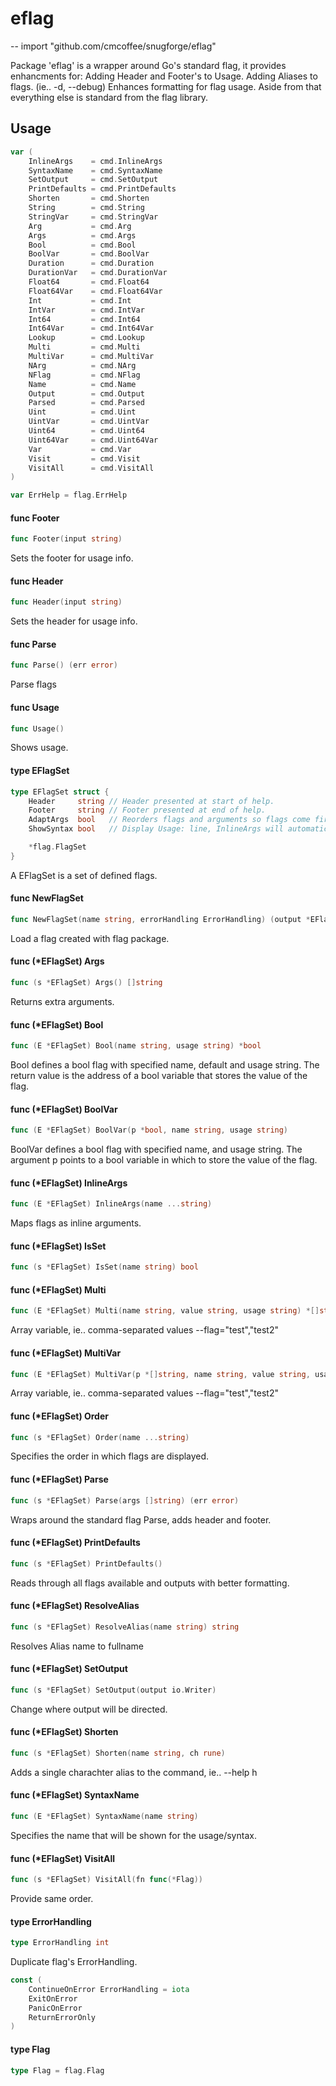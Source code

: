 # eflag
--
    import "github.com/cmcoffee/snugforge/eflag"

Package 'eflag' is a wrapper around Go's standard flag, it provides enhancments
for: Adding Header and Footer's to Usage. Adding Aliases to flags. (ie.. -d,
--debug) Enhances formatting for flag usage. Aside from that everything else is
standard from the flag library.

## Usage

```go
var (
	InlineArgs    = cmd.InlineArgs
	SyntaxName    = cmd.SyntaxName
	SetOutput     = cmd.SetOutput
	PrintDefaults = cmd.PrintDefaults
	Shorten       = cmd.Shorten
	String        = cmd.String
	StringVar     = cmd.StringVar
	Arg           = cmd.Arg
	Args          = cmd.Args
	Bool          = cmd.Bool
	BoolVar       = cmd.BoolVar
	Duration      = cmd.Duration
	DurationVar   = cmd.DurationVar
	Float64       = cmd.Float64
	Float64Var    = cmd.Float64Var
	Int           = cmd.Int
	IntVar        = cmd.IntVar
	Int64         = cmd.Int64
	Int64Var      = cmd.Int64Var
	Lookup        = cmd.Lookup
	Multi         = cmd.Multi
	MultiVar      = cmd.MultiVar
	NArg          = cmd.NArg
	NFlag         = cmd.NFlag
	Name          = cmd.Name
	Output        = cmd.Output
	Parsed        = cmd.Parsed
	Uint          = cmd.Uint
	UintVar       = cmd.UintVar
	Uint64        = cmd.Uint64
	Uint64Var     = cmd.Uint64Var
	Var           = cmd.Var
	Visit         = cmd.Visit
	VisitAll      = cmd.VisitAll
)
```

```go
var ErrHelp = flag.ErrHelp
```

#### func  Footer

```go
func Footer(input string)
```
Sets the footer for usage info.

#### func  Header

```go
func Header(input string)
```
Sets the header for usage info.

#### func  Parse

```go
func Parse() (err error)
```
Parse flags

#### func  Usage

```go
func Usage()
```
Shows usage.

#### type EFlagSet

```go
type EFlagSet struct {
	Header     string // Header presented at start of help.
	Footer     string // Footer presented at end of help.
	AdaptArgs  bool   // Reorders flags and arguments so flags come first, non-flag arguments second, unescapes arguments with '\' escape character.
	ShowSyntax bool   // Display Usage: line, InlineArgs will automatically display usage info.

	*flag.FlagSet
}
```

A EFlagSet is a set of defined flags.

#### func  NewFlagSet

```go
func NewFlagSet(name string, errorHandling ErrorHandling) (output *EFlagSet)
```
Load a flag created with flag package.

#### func (*EFlagSet) Args

```go
func (s *EFlagSet) Args() []string
```
Returns extra arguments.

#### func (*EFlagSet) Bool

```go
func (E *EFlagSet) Bool(name string, usage string) *bool
```
Bool defines a bool flag with specified name, default and usage string. The
return value is the address of a bool variable that stores the value of the
flag.

#### func (*EFlagSet) BoolVar

```go
func (E *EFlagSet) BoolVar(p *bool, name string, usage string)
```
BoolVar defines a bool flag with specified name, and usage string. The argument
p points to a bool variable in which to store the value of the flag.

#### func (*EFlagSet) InlineArgs

```go
func (E *EFlagSet) InlineArgs(name ...string)
```
Maps flags as inline arguments.

#### func (*EFlagSet) IsSet

```go
func (s *EFlagSet) IsSet(name string) bool
```

#### func (*EFlagSet) Multi

```go
func (E *EFlagSet) Multi(name string, value string, usage string) *[]string
```
Array variable, ie.. comma-separated values --flag="test","test2"

#### func (*EFlagSet) MultiVar

```go
func (E *EFlagSet) MultiVar(p *[]string, name string, value string, usage string)
```
Array variable, ie.. comma-separated values --flag="test","test2"

#### func (*EFlagSet) Order

```go
func (s *EFlagSet) Order(name ...string)
```
Specifies the order in which flags are displayed.

#### func (*EFlagSet) Parse

```go
func (s *EFlagSet) Parse(args []string) (err error)
```
Wraps around the standard flag Parse, adds header and footer.

#### func (*EFlagSet) PrintDefaults

```go
func (s *EFlagSet) PrintDefaults()
```
Reads through all flags available and outputs with better formatting.

#### func (*EFlagSet) ResolveAlias

```go
func (s *EFlagSet) ResolveAlias(name string) string
```
Resolves Alias name to fullname

#### func (*EFlagSet) SetOutput

```go
func (s *EFlagSet) SetOutput(output io.Writer)
```
Change where output will be directed.

#### func (*EFlagSet) Shorten

```go
func (s *EFlagSet) Shorten(name string, ch rune)
```
Adds a single charachter alias to the command, ie.. --help h

#### func (*EFlagSet) SyntaxName

```go
func (E *EFlagSet) SyntaxName(name string)
```
Specifies the name that will be shown for the usage/syntax.

#### func (*EFlagSet) VisitAll

```go
func (s *EFlagSet) VisitAll(fn func(*Flag))
```
Provide same order.

#### type ErrorHandling

```go
type ErrorHandling int
```

Duplicate flag's ErrorHandling.

```go
const (
	ContinueOnError ErrorHandling = iota
	ExitOnError
	PanicOnError
	ReturnErrorOnly
)
```

#### type Flag

```go
type Flag = flag.Flag
```
